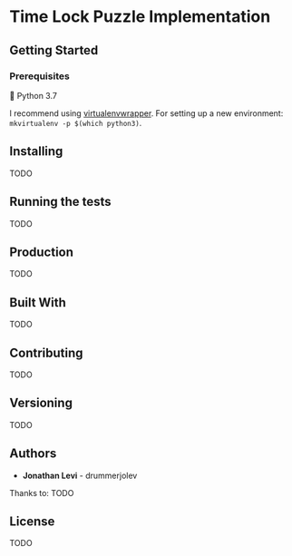 # Time Lock Puzzle Implementation

## Getting Started

### Prerequisites

🐍 Python 3.7

I recommend using [virtualenvwrapper](https://virtualenvwrapper.readthedocs.io/en/latest/). For setting up a new environment: `mkvirtualenv -p $(which python3)`.

## Installing

TODO

## Running the tests

TODO

## Production

TODO

## Built With

TODO

## Contributing

TODO

## Versioning

TODO

## Authors

* **Jonathan Levi** - drummerjolev

Thanks to: TODO

## License

TODO
